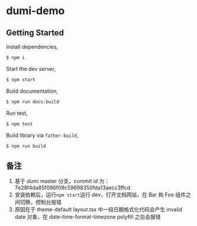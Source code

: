 # dumi-demo

## Getting Started

Install dependencies,

```bash
$ npm i
```

Start the dev server,

```bash
$ npm start
```

Build documentation,

```bash
$ npm run docs:build
```

Run test,

```bash
$ npm test
```

Build library via `father-build`,

```bash
$ npm run build
```

## 备注

1. 基于 dumi master 分支，commit id 为：7e28f4da85f096f09c59698350fda13aecc3ffcd
2. 安装依赖后，运行`npm start`运行 dev，打开文档网站，在 Bar 和 Foo 组件之间切换，控制台报错
3. 原因在于 theme-default layout.tsx 中一段日期格式化代码会产生 invalid date 对象，在 date-time-format-timezone polyfill 之后会报错
